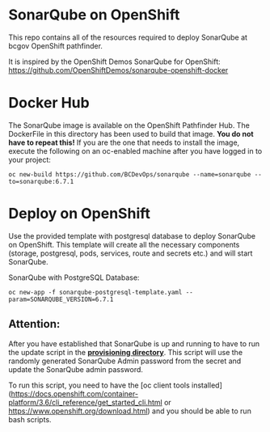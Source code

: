 # SonarQube on OpenShift
This repo contains all of the resources required to deploy SonarQube at bcgov OpenShift pathfinder.

It is inspired by the OpenShift Demos SonarQube for OpenShift:
https://github.com/OpenShiftDemos/sonarqube-openshift-docker

# Docker Hub

The SonarQube image is available on the OpenShift Pathfinder Hub.
The DockerFile in this directory has been used to build that image. **You do not have to repeat this!**
If you are the one that needs to install the image, execute the following on an oc-enabled machine after you have logged in to your project:

    oc new-build https://github.com/BCDevOps/sonarqube --name=sonarqube --to=sonarqube:6.7.1

# Deploy on OpenShift
Use the provided template with postgresql database to deploy SonarQube on 
OpenShift. This template will create all the necessary components (storage, postgresql, pods, services, route and secrets etc.) and will start SonarQube.

SonarQube with PostgreSQL Database:

    oc new-app -f sonarqube-postgresql-template.yaml --param=SONARQUBE_VERSION=6.7.1
 
## Attention: ##

After you have established that SonarQube is up and running to have to run the update script in the [**provisioning directory**](https://github.com/BCDevOps/sonarqube/tree/master/provisioning). This script will use the randomly generated SonarQube Admin password from the secret and update the SonarQube admin password.

To run this script, you need to have the [oc client tools installed](https://docs.openshift.com/container-platform/3.6/cli_reference/get_started_cli.html or https://www.openshift.org/download.html) and you should be able to run bash scripts.
